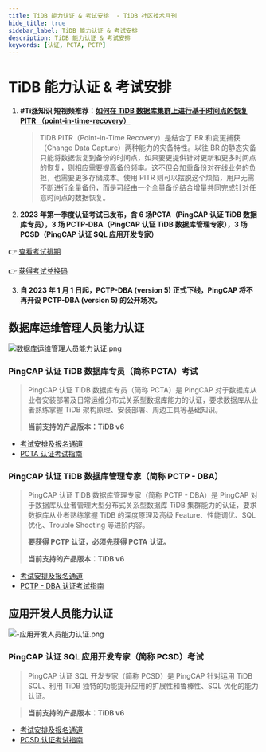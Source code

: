 ```yaml
---
title: TiDB 能力认证 & 考试安排  - TiDB 社区技术月刊
hide_title: true
sidebar_label: TiDB 能力认证 & 考试安排
description: TiDB 能力认证 & 考试安排
keywords: [认证, PCTA, PCTP]
---
```


# TiDB 能力认证 & 考试安排

1. **#Ti涨知识 短视频推荐**：**[如何在 TiDB 数据库集群上进行基于时间点的恢复 PITR （point-in-time-recovery）](https://www.bilibili.com/video/BV1zM411J7Y5/?share_source=copy_web&vd_source=2167cc2725f23cd933ebdcb83d2529f8)**
   
   > TiDB PITR（Point-in-Time Recovery）是结合了 BR 和变更捕获（Change Data Capture）两种能力的灾备特性。以往 BR 的静态灾备只能将数据恢复到备份的时间点，如果要更提供针对更新和更多时间点的恢复，则相应需要提高备份频率。这不但会加重备份对在线业务的负担，也需要更多存储成本。使用 PITR 则可以摆脱这个烦恼，用户无需不断进行全量备份，而是可经由一个全量备份结合增量共同完成针对任意时间点的数据恢复。
2. **2023 年第一季度认证考试已发布，含 6 场PCTA（PingCAP 认证 TiDB 数据库专员），3 场 PCTP-DBA（PingCAP 认证 TiDB 数据库管理专家），3 场 PCSD（PingCAP 认证 SQL 应用开发专家）**

👉 [查看考试排期](https://learn.pingcap.com/learner/exam-market/list)

👉 [获得考试兑换码](https://asktug.com/t/topic/997533)

3. **自 2023 年 1 月 1 日起，PCTP-DBA (version 5) 正式下线，PingCAP 将不再开设 PCTP-DBA (version 5)  的公开场次。**

## 数据库运维管理人员能力认证

![数据库运维管理人员能力认证.png](https://img2.pingcap.com/forms/7/4/742ddf4738b64a5d710acaf969d2a9d9a6c9512b.png)

### PingCAP 认证 TiDB 数据库专员（简称 PCTA）考试

> PingCAP 认证 TiDB 数据库专员（简称 PCTA）是 PingCAP 对于数据库从业者安装部署及日常运维分布式关系型数据库能力的认证，要求数据库从业者熟练掌握 TiDB 架构原理、安装部署、周边工具等基础知识。
>
> **当前支持的产品版本：TiDB v6**

- [考试安排及报名通道](https://learn.pingcap.com/learner/exam-market/list?category=PCTA)
- [PCTA 认证考试指南](https://asktug.com/t/topic/694465)

### PingCAP 认证 TiDB 数据库管理专家（简称 PCTP - DBA）

> PingCAP 认证 TiDB 数据库管理专家（简称 PCTP - DBA）是 PingCAP 对于数据库从业者管理大型分布式关系型数据库 TiDB 集群能力的认证，要求数据库从业者熟练掌握 TiDB 的深度原理及高级 Feature、性能调优、SQL 优化、Trouble Shooting 等进阶内容。
>
> **要获得 PCTP 认证，必须先获得 PCTA 认证。**
>
> **当前支持的产品版本：TiDB v6**

- [考试安排及报名通道](https://learn.pingcap.com/learner/exam-market/list?category=PCTP)
- [PCTP - DBA 认证考试指南](https://asktug.com/t/topic/994110)

## 应用开发人员能力认证

![-应用开发人员能力认证.png](https://img2.pingcap.com/forms/7/e/7edeff1a51bf796a814caf2bcd82e2c432001bff.png)

### PingCAP 认证 SQL 应用开发专家（简称 PCSD）考试

> PingCAP 认证 SQL 开发专家（简称 PCSD）是 PingCAP 针对运用 TiDB SQL、利用 TiDB 独特的功能提升应用的扩展性和鲁棒性、SQL 优化的能力认证。

> **当前支持的产品版本：TiDB v6**

- [考试安排及报名通道](https://learn.pingcap.com/learner/exam-market/list?category=PCSD)
- [PCSD 认证考试指南](https://asktug.com/t/topic/994111)

